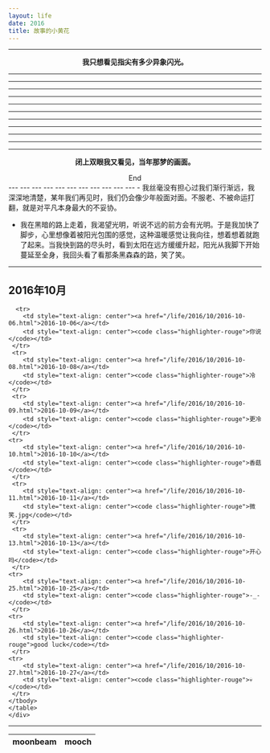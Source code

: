 ```yaml
---
layout: life
date: 2016
title: 故事的小黄花
---
```

-----------------------------------------------

 **<center>我只想看见指尖有多少异象闪光。</center>**

---
---
---
---
---
---
---
---
---
---
---


**<center>闭上双眼我又看见，当年那梦的画面。</center>**


<center>End</center>
---
---
---
---
---
---
---
---
---
---
---
- 我丝毫没有担心过我们渐行渐远，我深深地清楚，某年我们再见时，我们仍会像少年般面对面。不服老、不被命运打翻，就是对平凡本身最大的不妥协。

- 我在黑暗的路上走着，我渴望光明，听说不远的前方会有光明。于是我加快了脚步，心里想像着被阳光包围的感觉，这种温暖感觉让我向往，想着想着就跑了起来。当我快到路的尽头时，看到太阳在远方缓缓升起，阳光从我脚下开始蔓延至全身，我回头看了看那条黑森森的路，笑了笑。


---
 <div class='lifelog'>
  <h2 id="section-1">2016年10月</h2>
	<table>
	  <thead>
		<tr>
		  <th style="text-align: center">moonbeam</th>
		  <th style="text-align: center">mooch</th>
		</tr>
      </thead>
    <tbody>

      <tr>
        <td style="text-align: center"><a href="/life/2016/10/2016-10-06.html">2016-10-06</a></td>
        <td style="text-align: center"><code class="highlighter-rouge">你说</code></td>
     </tr>
     <tr>
        <td style="text-align: center"><a href="/life/2016/10/2016-10-08.html">2016-10-08</a></td>
        <td style="text-align: center"><code class="highlighter-rouge">冷</code></td>
     </tr>
     <tr>
        <td style="text-align: center"><a href="/life/2016/10/2016-10-09.html">2016-10-09</a></td>
        <td style="text-align: center"><code class="highlighter-rouge">更冷</code></td>
     </tr>
    <tr>
        <td style="text-align: center"><a href="/life/2016/10/2016-10-10.html">2016-10-10</a></td>
        <td style="text-align: center"><code class="highlighter-rouge">香菇</code></td>
     </tr>
     <tr>
        <td style="text-align: center"><a href="/life/2016/10/2016-10-11.html">2016-10-11</a></td>
        <td style="text-align: center"><code class="highlighter-rouge">微笑.jpg</code></td>
     </tr>
     <tr>
        <td style="text-align: center"><a href="/life/2016/10/2016-10-13.html">2016-10-13</a></td>
        <td style="text-align: center"><code class="highlighter-rouge">开心吗</code></td>
     </tr>
    <tr>
        <td style="text-align: center"><a href="/life/2016/10/2016-10-25.html">2016-10-25</a></td>
        <td style="text-align: center"><code class="highlighter-rouge">-_-</code></td>
     </tr>
    <tr>
        <td style="text-align: center"><a href="/life/2016/10/2016-10-26.html">2016-10-26</a></td>
        <td style="text-align: center"><code class="highlighter-rouge">good luck</code></td>
     </tr>
    <tr>
        <td style="text-align: center"><a href="/life/2016/10/2016-10-27.html">2016-10-27</a></td>
        <td style="text-align: center"><code class="highlighter-rouge">💀</code></td>
     </tr>
    </tbody>
    </table>
    </div>
****

